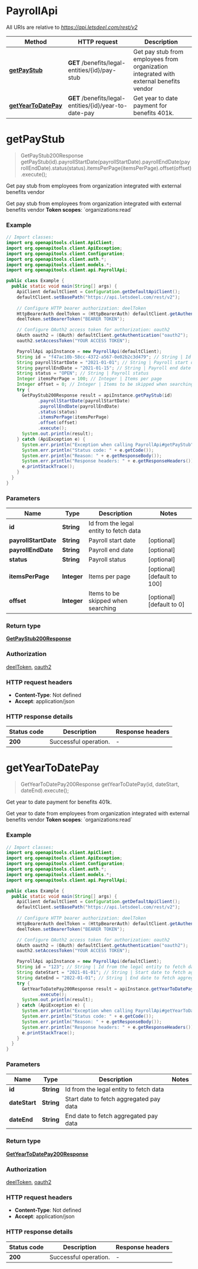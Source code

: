 # PayrollApi

All URIs are relative to *https://api.letsdeel.com/rest/v2*

| Method | HTTP request | Description |
|------------- | ------------- | -------------|
| [**getPayStub**](PayrollApi.md#getPayStub) | **GET** /benefits/legal-entities/{id}/pay-stub | Get pay stub from employees from organization integrated with external benefits vendor |
| [**getYearToDatePay**](PayrollApi.md#getYearToDatePay) | **GET** /benefits/legal-entities/{id}/year-to-date-pay | Get year to date payment for benefits 401k. |


<a id="getPayStub"></a>
# **getPayStub**
> GetPayStub200Response getPayStub(id).payrollStartDate(payrollStartDate).payrollEndDate(payrollEndDate).status(status).itemsPerPage(itemsPerPage).offset(offset).execute();

Get pay stub from employees from organization integrated with external benefits vendor

Get pay stub from employees from organization integrated with external benefits vendor  **Token scopes**: &#x60;organizations:read&#x60;

### Example
```java
// Import classes:
import org.openapitools.client.ApiClient;
import org.openapitools.client.ApiException;
import org.openapitools.client.Configuration;
import org.openapitools.client.auth.*;
import org.openapitools.client.models.*;
import org.openapitools.client.api.PayrollApi;

public class Example {
  public static void main(String[] args) {
    ApiClient defaultClient = Configuration.getDefaultApiClient();
    defaultClient.setBasePath("https://api.letsdeel.com/rest/v2");
    
    // Configure HTTP bearer authorization: deelToken
    HttpBearerAuth deelToken = (HttpBearerAuth) defaultClient.getAuthentication("deelToken");
    deelToken.setBearerToken("BEARER TOKEN");

    // Configure OAuth2 access token for authorization: oauth2
    OAuth oauth2 = (OAuth) defaultClient.getAuthentication("oauth2");
    oauth2.setAccessToken("YOUR ACCESS TOKEN");

    PayrollApi apiInstance = new PayrollApi(defaultClient);
    String id = "f47ac10b-58cc-4372-a567-0e02b2c3d479"; // String | Id from the legal entity to fetch data
    String payrollStartDate = "2021-01-01"; // String | Payroll start date
    String payrollEndDate = "2021-01-15"; // String | Payroll end date
    String status = "OPEN"; // String | Payroll status
    Integer itemsPerPage = 100; // Integer | Items per page
    Integer offset = 0; // Integer | Items to be skipped when searching
    try {
      GetPayStub200Response result = apiInstance.getPayStub(id)
            .payrollStartDate(payrollStartDate)
            .payrollEndDate(payrollEndDate)
            .status(status)
            .itemsPerPage(itemsPerPage)
            .offset(offset)
            .execute();
      System.out.println(result);
    } catch (ApiException e) {
      System.err.println("Exception when calling PayrollApi#getPayStub");
      System.err.println("Status code: " + e.getCode());
      System.err.println("Reason: " + e.getResponseBody());
      System.err.println("Response headers: " + e.getResponseHeaders());
      e.printStackTrace();
    }
  }
}
```

### Parameters

| Name | Type | Description  | Notes |
|------------- | ------------- | ------------- | -------------|
| **id** | **String**| Id from the legal entity to fetch data | |
| **payrollStartDate** | **String**| Payroll start date | [optional] |
| **payrollEndDate** | **String**| Payroll end date | [optional] |
| **status** | **String**| Payroll status | [optional] |
| **itemsPerPage** | **Integer**| Items per page | [optional] [default to 100] |
| **offset** | **Integer**| Items to be skipped when searching | [optional] [default to 0] |

### Return type

[**GetPayStub200Response**](GetPayStub200Response.md)

### Authorization

[deelToken](../README.md#deelToken), [oauth2](../README.md#oauth2)

### HTTP request headers

 - **Content-Type**: Not defined
 - **Accept**: application/json

### HTTP response details
| Status code | Description | Response headers |
|-------------|-------------|------------------|
| **200** | Successful operation. |  -  |

<a id="getYearToDatePay"></a>
# **getYearToDatePay**
> GetYearToDatePay200Response getYearToDatePay(id, dateStart, dateEnd).execute();

Get year to date payment for benefits 401k.

Get year to date from employees from organization integrated with external benefits vendor  **Token scopes**: &#x60;organizations:read&#x60;

### Example
```java
// Import classes:
import org.openapitools.client.ApiClient;
import org.openapitools.client.ApiException;
import org.openapitools.client.Configuration;
import org.openapitools.client.auth.*;
import org.openapitools.client.models.*;
import org.openapitools.client.api.PayrollApi;

public class Example {
  public static void main(String[] args) {
    ApiClient defaultClient = Configuration.getDefaultApiClient();
    defaultClient.setBasePath("https://api.letsdeel.com/rest/v2");
    
    // Configure HTTP bearer authorization: deelToken
    HttpBearerAuth deelToken = (HttpBearerAuth) defaultClient.getAuthentication("deelToken");
    deelToken.setBearerToken("BEARER TOKEN");

    // Configure OAuth2 access token for authorization: oauth2
    OAuth oauth2 = (OAuth) defaultClient.getAuthentication("oauth2");
    oauth2.setAccessToken("YOUR ACCESS TOKEN");

    PayrollApi apiInstance = new PayrollApi(defaultClient);
    String id = "123"; // String | Id from the legal entity to fetch data
    String dateStart = "2021-01-01"; // String | Start date to fetch aggregated pay data
    String dateEnd = "2022-01-01"; // String | End date to fetch aggregated pay data
    try {
      GetYearToDatePay200Response result = apiInstance.getYearToDatePay(id, dateStart, dateEnd)
            .execute();
      System.out.println(result);
    } catch (ApiException e) {
      System.err.println("Exception when calling PayrollApi#getYearToDatePay");
      System.err.println("Status code: " + e.getCode());
      System.err.println("Reason: " + e.getResponseBody());
      System.err.println("Response headers: " + e.getResponseHeaders());
      e.printStackTrace();
    }
  }
}
```

### Parameters

| Name | Type | Description  | Notes |
|------------- | ------------- | ------------- | -------------|
| **id** | **String**| Id from the legal entity to fetch data | |
| **dateStart** | **String**| Start date to fetch aggregated pay data | |
| **dateEnd** | **String**| End date to fetch aggregated pay data | |

### Return type

[**GetYearToDatePay200Response**](GetYearToDatePay200Response.md)

### Authorization

[deelToken](../README.md#deelToken), [oauth2](../README.md#oauth2)

### HTTP request headers

 - **Content-Type**: Not defined
 - **Accept**: application/json

### HTTP response details
| Status code | Description | Response headers |
|-------------|-------------|------------------|
| **200** | Successful operation. |  -  |

